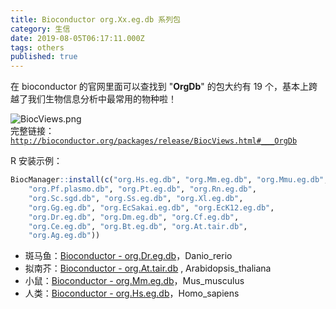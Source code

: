 ```yaml
---
title: Bioconductor org.Xx.eg.db 系列包
category: 生信
date: 2019-08-05T06:17:11.000Z
tags: others
published: true
---
```


在 bioconductor 的官网里面可以查找到 "**OrgDb**" 的包大约有 19 个，基本上跨越了我们生物信息分析中最常用的物种啦！

![BiocViews.png](https://qiniu.bioinit.com/yuque/0/2019/png/126032/1565144319223-0467d823-adee-4884-8b50-ddea793b0a07.png#align=left&display=inline&height=887&name=BiocViews.png&originHeight=887&originWidth=634&size=86638&status=done&width=634)<br />完整链接：[`http://bioconductor.org/packages/release/BiocViews.html#___OrgDb`](http://bioconductor.org/packages/release/BiocViews.html#___OrgDb)

R 安装示例：
```r
BiocManager::install(c("org.Hs.eg.db", "org.Mm.eg.db", "org.Mmu.eg.db", 
	"org.Pf.plasmo.db", "org.Pt.eg.db", "org.Rn.eg.db", 
    "org.Sc.sgd.db", "org.Ss.eg.db", "org.Xl.eg.db", 
    "org.Gg.eg.db", "org.EcSakai.eg.db", "org.EcK12.eg.db", 
    "org.Dr.eg.db", "org.Dm.eg.db", "org.Cf.eg.db", 
    "org.Ce.eg.db", "org.Bt.eg.db", "org.At.tair.db", 
    "org.Ag.eg.db"))
```

- 斑马鱼：[Bioconductor - org.Dr.eg.db](http://www.bioconductor.org/packages/release/data/annotation/html/org.Dr.eg.db.html)，Danio_rerio
- 拟南芥：[Bioconductor - org.At.tair.db](http://www.bioconductor.org/packages/release/data/annotation/html/org.At.tair.db.html) , Arabidopsis_thaliana
- 小鼠：[Bioconductor - org.Mm.eg.db](http://www.bioconductor.org/packages/release/data/annotation/html/org.Mm.eg.db.html)，Mus_musculus 
- 人类：[Bioconductor - org.Hs.eg.db](http://www.bioconductor.org/packages/release/data/annotation/html/org.Hs.eg.db.html)，Homo_sapiens
